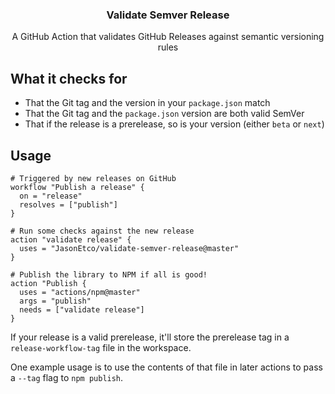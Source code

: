<h3 align="center">Validate Semver Release</h3>
<p align="center">A GitHub Action that validates GitHub Releases against semantic versioning rules<p>

## What it checks for

* That the Git tag and the version in your `package.json` match
* That the Git tag and the `package.json` version are both valid SemVer
* That if the release is a prerelease, so is your version (either `beta` or `next`)

## Usage

```workflow
# Triggered by new releases on GitHub
workflow "Publish a release" {
  on = "release"
  resolves = ["publish"]
}

# Run some checks against the new release
action "validate release" {
  uses = "JasonEtco/validate-semver-release@master"
}

# Publish the library to NPM if all is good!
action "Publish {
  uses = "actions/npm@master"
  args = "publish"
  needs = ["validate release"]
}
```

If your release is a valid prerelease, it'll store the prerelease tag in a `release-workflow-tag` file in the workspace.

One example usage is to use the contents of that file in later actions to pass a `--tag` flag to `npm publish`.
